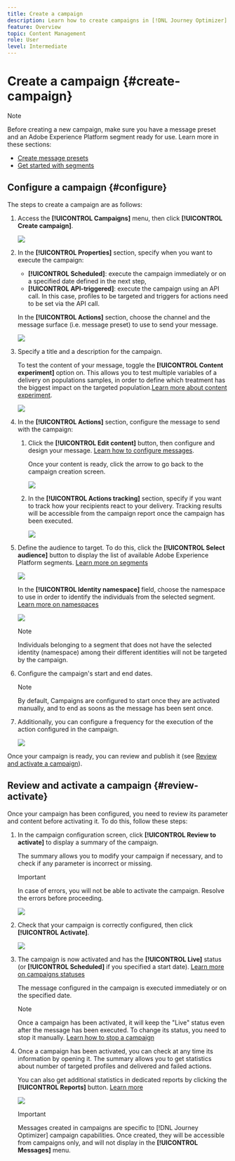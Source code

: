 ```yaml
---
title: Create a campaign
description: Learn how to create campaigns in [!DNL Journey Optimizer]
feature: Overview
topic: Content Management
role: User
level: Intermediate
---
```


# Create a campaign {#create-campaign}

>[!NOTE]
>
>Before creating a new campaign, make sure you have a message preset and an Adobe Experience Platform segment ready for use. Learn more in these sections:
>
>* [Create message presets](../configuration/message-presets.md) 
>* [Get started with segments](../segment/about-segments.md)

## Configure a campaign {#configure}

The steps to create a campaign are as follows:

1. Access the **[!UICONTROL Campaigns]** menu, then click **[!UICONTROL Create campaign]**.

    ![](assets/create-campaign.png)

1. In the **[!UICONTROL Properties]** section, specify when you want to execute the campaign:

    * **[!UICONTROL Scheduled]**: execute the campaign immediately or on a specified date defined in the next step,
    * **[!UICONTROL API-triggered]**: execute the campaign using an API call. In this case, profiles to be targeted and triggers for actions need to be set via the API call.

    In the **[!UICONTROL Actions]** section, choose the channel and the message surface (i.e. message preset) to use to send your message.

    ![](assets/create-campaign-action.png)

1. Specify a title and a description for the campaign.

    To test the content of your message, toggle the **[!UICONTROL Content experiment]** option on. This allows you to test multiple variables of a delivery on populations samples, in order to define which treatment has the biggest impact on the targeted population.[Learn more about content experiment](../campaigns/content-experiment.md).

    ![](assets/create-campaign-properties.png)

1. In the **[!UICONTROL Actions]** section, configure the message to send with the campaign:

    1. Click the **[!UICONTROL Edit content]** button, then configure and design your message. [Learn how to configure messages](../messages/get-started-content.md).

        Once your content is ready, click the arrow to go back to the campaign creation screen.

        ![](assets/create-campaign-design.png)

    1. In the **[!UICONTROL Actions tracking]** section, specify if you want to track how your recipients react to your delivery. Tracking results will be accessible from the campaign report once the campaign has been executed. <!--[Learn more on campaign reports](campaign-global-report.md)-->

        ![](assets/create-campaign-action-properties.png)

1. Define the audience to target. To do this, click the **[!UICONTROL Select audience]** button to display the list of available Adobe Experience Platform segments. [Learn more on segments](../segment/about-segments.md)

    ![](assets/create-campaign-audience.png)

    <!--By default, the targeted audience for in-app messages includes all the users of the selected mobile application.-->

    In the **[!UICONTROL Identity namespace]** field, choose the namespace to use in order to identify the individuals from the selected segment. [Learn more on namespaces](../event/about-creating.md#select-the-namespace)

    ![](assets/create-campaign-namespace.png)

    >[!NOTE]
    >
    >Individuals belonging to a segment that does not have the selected identity (namespace) among their different identities  will not be targeted by the campaign. <!--info vue dans section journeys, read segment-->

    <!--If you are creating a campaign to send an in-app message, you can choose how and when the message will be shown to the audience using existing mobile app triggers.-->
    <!-- where are triggers configured?-->

1. Configure the campaign's start and end dates.

    >[!NOTE]
    >
    >By default, Campaigns are configured to start once they are activated manually, and to end as soons as the message has been sent once. <!--For in-app messages, you need to stop the campaign manually or specify an end date.-->

1. Additionally, you can configure a frequency for the execution of the action configured in the campaign.

    ![](assets/create-campaign-schedule.png)

Once your campaign is ready, you can review and publish it (see [Review and activate a campaign](#review-activate)).

## Review and activate a campaign {#review-activate} 

Once your campaign has been configured, you need to review its parameter and content before activating it. To do this, follow these steps:

1. In the campaign configuration screen, click **[!UICONTROL Review to activate]** to display a summary of the campaign.

    The summary allows you to modify your campaign if necessary, and to check if any parameter is incorrect or missing.

    >[!IMPORTANT]
    >
    >In case of errors, you will not be able to activate the campaign. Resolve the errors before proceeding.

    ![](assets/create-campaign-alerts.png)

1. Check that your campaign is correctly configured, then click **[!UICONTROL Activate]**.

    ![](assets/create-campaign-review.png)

1. The campaign is now activated and has the **[!UICONTROL Live]** status (or **[!UICONTROL Scheduled]**  if you specified a start date). [Learn more on campaigns statuses](get-started-with-campaigns.md#statuses)

    The message configured in the campaign is executed immediately or on the specified date.

    >[!NOTE]
    >
    >Once a campaign has been activated, it will keep the "Live" status even after the message has been executed. To change its status, you need to stop it manually. [Learn how to stop a campaign](modify-stop-campaign.md) 

1. Once a campaign has been activated, you can check at any time its information by opening it. The summary allows you to get statistics about number of targeted profiles and delivered and failed actions.

    You can also get additional statistics in dedicated reports by clicking the **[!UICONTROL Reports]** button. [Learn more](campaign-global-report.md)

    ![](assets/create-campaign-summary.png)

    >[!IMPORTANT]
    >
    >Messages created in campaigns are specific to [!DNL Journey Optimizer] campaign capabilities. Once created, they will be accessible from campaigns only, and will not display in the **[!UICONTROL Messages]** menu.